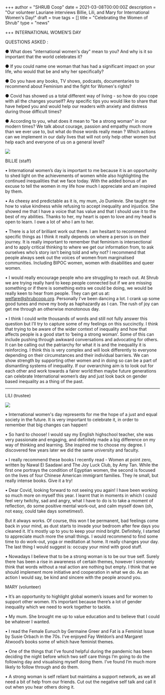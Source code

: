 +++
author = "SHRUB Coop"
date = 2021-03-08T00:00:00Z
description = "Our volunteer Lauriane interviews Billie, Lili, and Mary for International Women's Day!"
draft = true
tags = []
title = "Celebrating the Women of Shrub"
type = "news"

+++
INTERNATIONAL WOMEN’S DAY

QUESTIONS ASKED :

● What does "international women's day" mean to you? And why is it so important that the world celebrates it?

● If you could name one woman that has had a significant impact on your life, who would that be and why her specifically?

● Do you have any books, TV shows, podcasts, documentaries to recommend about Feminism and the fight for Women's rights?

● Covid has showed us a total different way of living - so how do you cope with all the changes yourself? Any specific tips you would like to share that have helped you and would help our readers with anxiety and distress during those difficult times?

● According to you, what does it mean to "be a strong woman" in our modern times? We talk about courage, passion and empathy much more than we ever use to, but what do those words really mean ? Which actions can we implement in our daily lives that will not only help other women but help each and everyone of us on a general level?

![](https://res.cloudinary.com/shrub-co-op/image/upload/v1615221190/shrubcoop.org/media/155512976_279636850223527_5090619642529785146_n_e78e0c.jpg)

BILLIE (staff)

• International women’s day is important to me because it is an opportunity to shed light on the achievements of women while also highlighting the continued inequalities that we face today. With the added bonus of an excuse to tell the women in my life how much I appreciate and am inspired by them.

• As cheesy and predictable as it is, my mum, Jo Dunlevie. She taught me how to value kindness while refusing to accept inequality and injustice. She showed me that I have a voice that has value and that I should use it to the best of my abilities. Thanks to her, my heart is open to love and my head is open to learn. I owe a lot of who I am to her.

• There is a lot of brilliant work out there. I am hesitant to recommend specific things as I think it really depends on where a person is on their journey. It is really important to remember that feminism is intersectional and to apply critical thinking to where we get our information from, to ask ourselves who’s story isn’t being told and why not? I recommend that people always seek out the voices of women from marginalised communities. Including BIPOC women, women with disabilities and queer women.

• I would really encourage people who are struggling to reach out. At Shrub we are trying really hard to keep people connected but if we are missing something or if there is something extra we could be doing, we would be really keen to hear from people. They can get us at: welfare@shrubcoop.org. Personally I’ve been dancing a lot. I crank up some good tunes and move my body as haphazardly as I can. The rush of joy can get me through an otherwise monotonous day.

• I think I could write thousands of words and still not fully answer this question but I’ll try to capture some of my feelings on this succinctly. I think that trying to be aware of the wider context of inequality and how that affects people is a good start to ‘being a strong woman’. Some of this can include pushing through awkward conversations and advocating for others. It can be calling out the patriarchy for what it is and the inequality it is reinforcing. I think this is very complex and will look differently to everyone depending on their circumstances and their individual barriers. We can show strength by supporting other women and in doing so can be a part of dismantling systems of inequality. If our overarching aim is to look out for each other and work towards a fairer world:then maybe future generations can celebrate International women’s day and just look back on gender based inequality as a thing of the past.

***

LILI (trustee)

![](https://res.cloudinary.com/shrub-co-op/image/upload/v1615221220/shrubcoop.org/media/192611db-eb3a-4d66-8992-781db99dedc3_qobqci.jpg)

• International women's day represents for me the hope of a just and equal society in the future. It is very important to celebrate it, in order to remember that big changes can happen!

• So hard to choose! I would say my English highschool teacher, she was very passionate and engaging, and definitely made a big difference on my way of thinking and learning. She inspired me to choose my degree. I discovered few years later we did the same university and faculty.

• I really recommend these books I recently read - Women at point zero, written by Nawal El Saadawi and The Joy Luck Club, by Amy Tan. While the first one portrays the condition of Egyptian women, the second is focused on the lives of four Chinese American immigrant families. They ́re small, but really intense books. Give it a try!

• Dear Covid, looking forward to not seeing you again! I have been working so much more on myself this year. I learnt that in moments in which I could feel very twitchy, sad and angry, what I have to do is to take a moment of reflection, do some positive mental work-out, and calm myself down (oh, not easy, could take days sometimes!).

But it always works. Of course, this won ́t be permanent, bad feelings come back in your mind, as dust starts to invade your bedroom after few days you cleaned it. It's mostly up to you to keep your mind bright. Definitely, I started to appreciate much more the small things. I would recommend to find some time to do work-out, yoga or meditation at home. It really changes your day. The last thing I would suggest is: occupy your mind with good stuff.

• Nowadays I believe that to be a strong woman is to be our true self. Surely there has been a rise in awareness of certain themes, however I sincerely think that words without a real action are nothing but empty. I think that we should implement more initiative and cooperation in what we do. As an action I would say, be kind and sincere with the people around you.

MARY (volunteer)

• It’s an opportunity to highlight global women’s issues and for women to support other women. It’s important because there’s a lot of gender inequality which we need to work together to tackle.

• My mum. She brought me up to value education and to believe that I could be whatever I wanted.

• I read the Female Eunuch by Germaine Greer and Fat is a Feminist Issue by Susie Orbach in the 70s. I’ve enjoyed Fay Weldon’s and Margaret Atwood’s books some of which have feminist themes.

• One of the things that I’ve found helpful during the pandemic has been deciding the night before which two self care things I’m going to do the following day and visualising myself doing them. I’ve found I’m much more likely to follow through and do them.

• A strong woman is self reliant but maintains a support network, as we all need a bit of help from our friends. Cut out the negative self talk and call it out when you hear others doing it.
